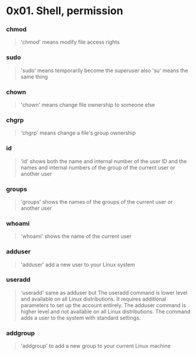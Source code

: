 # 0x01. Shell, permission
### **chmod**
> 'chmod' means modify file access rights
### **sudo** 
> 'sudo' means temporarily become the superuser also 'su' means the same thing
### **chown**
> 'chown' means change file ownership to someone else
### **chgrp**
> 'chgrp' means change a file's group ownership
### **id**
> 'id' shows both the name and internal number of the user ID and the names and internal numbers of the group of the current user or another user
### **groups**
> 'groups' shows the names of the groups of the current user or another user
### **whoami**
> 'whoami' shows the name of the current user
### **adduser**
> 'adduser' add a new user to your Linux system
### **useradd**
> 'useradd' same as adduser but The useradd command is lower level and available on all Linux distributions. It requires additional parameters to set up the account entirely. The adduser command is higher level and not available on all Linux distributions. The command adds a user to the system with standard settings.
### **addgroup**
> 'addgroup' to add a new group to your current Linux machine
